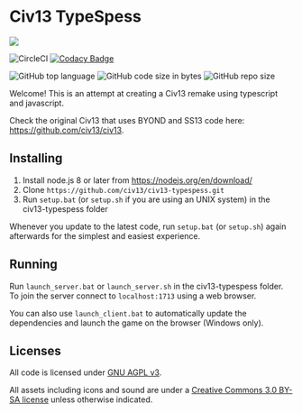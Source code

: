 # Civ13 TypeSpess

![](https://i.imgur.com/napac0L.png)

![CircleCI](https://img.shields.io/circleci/build/github/Civ13/civ13-typespess)
[![Codacy Badge](https://api.codacy.com/project/badge/Grade/f6b220214aca435c9942bc5cb205d239)](https://app.codacy.com/gh/Civ13/civ13-typespess?utm_source=github.com&utm_medium=referral&utm_content=Civ13/civ13-typespess&utm_campaign=Badge_Grade_Dashboard)

![GitHub top language](https://img.shields.io/github/languages/top/civ13/civ13-typespess)
![GitHub code size in bytes](https://img.shields.io/github/languages/code-size/civ13/civ13-typespess)
![GitHub repo size](https://img.shields.io/github/repo-size/civ13/civ13-typespess)

Welcome! This is an attempt at creating a Civ13 remake using typescript and javascript.

Check the original Civ13 that uses BYOND and SS13 code here: https://github.com/civ13/civ13.

## Installing

1. Install node.js 8 or later from https://nodejs.org/en/download/
2. Clone `https://github.com/civ13/civ13-typespess.git`
3. Run `setup.bat` (or `setup.sh` if you are using an UNIX system) in the civ13-typespess folder

Whenever you update to the latest code, run `setup.bat` (or `setup.sh`) again afterwards for the simplest and easiest experience.

## Running

Run `launch_server.bat` or  `launch_server.sh` in the civ13-typespess folder. To join the server connect to `localhost:1713` using a web browser.

You can also use `launch_client.bat` to automatically update the dependencies and launch the game on the browser (Windows only).

## Licenses

All code is licensed under [GNU AGPL v3](https://www.gnu.org/licenses/agpl-3.0.html).

All assets including icons and sound are under a [Creative Commons 3.0 BY-SA license](https://creativecommons.org/licenses/by-sa/3.0/) unless otherwise indicated.
